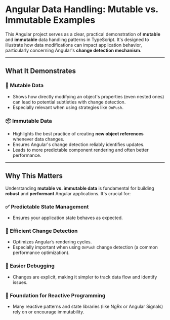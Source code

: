 # Angular Data Handling: Mutable vs. Immutable Examples

This Angular project serves as a clear, practical demonstration of **mutable** and **immutable** data handling patterns in TypeScript. It's designed to illustrate how data modifications can impact application behavior, particularly concerning Angular's **change detection mechanism**.

---

## What It Demonstrates

### 🔁 Mutable Data
- Shows how directly modifying an object's properties (even nested ones) can lead to potential subtleties with change detection.
- Especially relevant when using strategies like `OnPush`.

### 📦 Immutable Data
- Highlights the best practice of creating **new object references** whenever data changes.
- Ensures Angular's change detection reliably identifies updates.
- Leads to more predictable component rendering and often better performance.

---

## Why This Matters

Understanding **mutable vs. immutable data** is fundamental for building **robust** and **performant** Angular applications. It's crucial for:

### ✅ Predictable State Management
- Ensures your application state behaves as expected.

### 🚀 Efficient Change Detection
- Optimizes Angular’s rendering cycles.
- Especially important when using `OnPush` change detection (a common performance optimization).

### 🧠 Easier Debugging
- Changes are explicit, making it simpler to track data flow and identify issues.

### 🔄 Foundation for Reactive Programming
- Many reactive patterns and state libraries (like NgRx or Angular Signals) rely on or encourage immutability.
